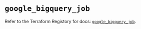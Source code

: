 # `google_bigquery_job`

Refer to the Terraform Registory for docs: [`google_bigquery_job`](https://registry.terraform.io/providers/hashicorp/google/5.4.0/docs/resources/bigquery_job).
